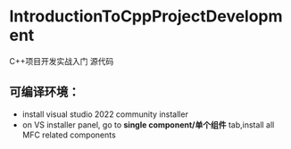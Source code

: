 # IntroductionToCppProjectDevelopment
C++项目开发实战入门 源代码


## 可编译环境：
- install visual studio 2022 community installer
- on VS installer panel, go to **single component/单个组件** tab,install all MFC related components 
